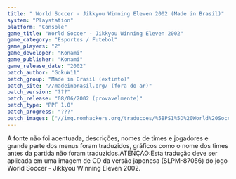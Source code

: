 ```yaml
---
title: " World Soccer - Jikkyou Winning Eleven 2002 (Made in Brasil)"
system: "Playstation"
platform: "Console"
game_title: "World Soccer - Jikkyou Winning Eleven 2002"
game_category: "Esportes / Futebol"
game_players: "2"
game_developer: "Konami"
game_publisher: "Konami"
game_release_date: "2002"
patch_author: "GokuW11"
patch_group: "Made in Brasil (extinto)"
patch_site: "//madeinbrasil.org/ (fora do ar)"
patch_version: "???"
patch_release: "08/06/2002 (provavelmente)"
patch_type: "PPF 1.0"
patch_progress: "???"
patch_images: ["//img.romhackers.org/traducoes/%5BPS1%5D%20World%20Soccer%20-%20Jikkyou%20Winning%20Eleven%202002%20-%20Made%20in%20Brasil%20-%201.jpg","//img.romhackers.org/traducoes/%5BPS1%5D%20World%20Soccer%20-%20Jikkyou%20Winning%20Eleven%202002%20-%20Made%20in%20Brasil%20-%202.jpg","//img.romhackers.org/traducoes/%5BPS1%5D%20World%20Soccer%20-%20Jikkyou%20Winning%20Eleven%202002%20-%20Made%20in%20Brasil%20-%203.jpg"]
---
```

A fonte não foi acentuada, descrições, nomes de times e jogadores e grande parte dos menus foram traduzidos, gráficos como o nome dos times antes da partida não foram traduzidos.ATENÇÃO:Esta tradução deve ser aplicada em uma imagem de CD da versão japonesa (SLPM-87056) do jogo World Soccer - Jikkyou Winning Eleven 2002.